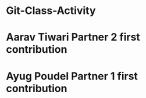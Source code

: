 # Git-Class-Activity
# Aarav Tiwari Partner 2 first contribution
# Ayug Poudel Partner 1 first contribution 
